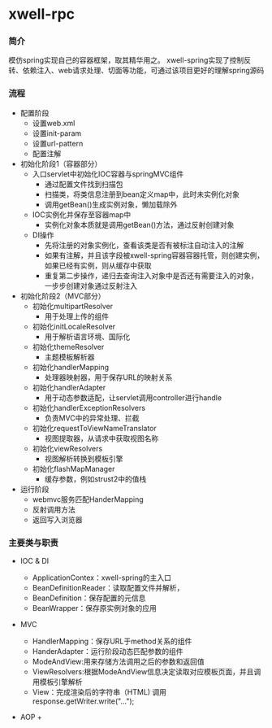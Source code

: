 # xwell-rpc

### 简介
模仿spring实现自己的容器框架，取其精华用之。
xwell-spring实现了控制反转、依赖注入、web请求处理、切面等功能，可通过该项目更好的理解spring源码

### 流程
+ 配置阶段
    + 设置web.xml
    + 设置init-param
    + 设置url-pattern
    + 配置注解
+ 初始化阶段1（容器部分）
    + 入口servlet中初始化IOC容器与springMVC组件
        + 通过配置文件找到扫描包
        + 扫描类，将类信息注册到bean定义map中，此时未实例化对象
        + 调用getBean()生成实例对象，懒加载除外
    + IOC实例化并保存至容器map中
        + 实例化对象本质就是调用getBean()方法，通过反射创建对象
    + DI操作
        + 先将注册的对象实例化，查看该类是否有被标注自动注入的注解
        + 如果有注解，并且该字段被xwell-spring容器容器托管，则创建实例，如果已经有实例，则从缓存中获取
        + 重复第二步操作，递归去查询注入对象中是否还有需要注入的对象，一步步创建对象通过反射注入
+ 初始化阶段2（MVC部分） 
    + 初始化multipartResolver
        + 用于处理上传的组件
    + 初始化initLocaleResolver
        + 用于解析语言环境、国际化
    + 初始化themeResolver
        + 主题模板解析器
    + 初始化handlerMapping
        + 处理器映射器，用于保存URL的映射关系
    + 初始化handlerAdapter
        + 用于动态参数适配，让servlet调用controller进行handle
    + 初始化handlerExceptionResolvers
        + 负责MVC中的异常处理、拦截
    + 初始化requestToViewNameTranslator
        + 视图提取器，从请求中获取视图名称
    + 初始化viewResolvers
        + 视图解析转换到模板引擎
    + 初始化flashMapManager
        + 缓存参数，例如strust2中的值栈
+ 运行阶段
    + webmvc服务匹配HanderMapping
    + 反射调用方法
    + 返回写入浏览器

### 主要类与职责
+ IOC & DI
    + ApplicationContex：xwell-spring的主入口
    + BeanDefinitionReader：读取配置文件并解析，
    + BeanDefinition：保存配置的元信息
    + BeanWrapper：保存原实例对象的应用
    
+ MVC
    + HandlerMapping：保存URL于method关系的组件
    + HanderAdapter：运行阶段动态匹配参数的组件
    + ModeAndView:用来存储方法调用之后的参数和返回值
    + ViewResolvers:根据ModeAndView信息决定读取对应模板页面，并且调用模板引擎解析
    + View：完成渲染后的字符串（HTML) 调用response.getWriter.write("...");
    
+ AOP
    + 